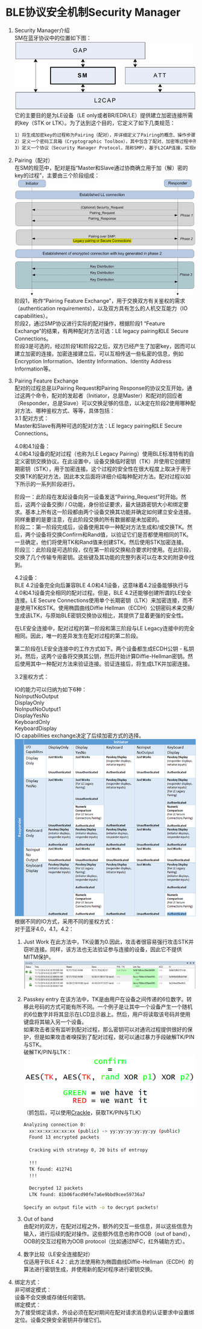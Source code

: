 ﻿# BLE协议安全机制Security Manager

1. Security Manager介绍</br>
SM在蓝牙协议中的位置如下图：</br>
![](30.gif)</br>
它的主要目的是为LE设备（LE only或者BR/EDR/LE）提供建立加密连接所需的key（STK or LTK）。为了达到这个目的，它定义了如下几类规范：</br>
    ```bash
    1）将生成加密key的过程称为Pairing（配对），并详细定义了Pairing的概念、操作步骤、实现细节等。
    2）定义一个密码工具箱（Cryptographic Toolbox），其中包含了配对、加密等过程中所需的各种加密算法。
    3）定义一个协议（Security Manager Protocol，简称SMP），基于L2CAP连接，实现master和slave之间的配对、密码传输等操作。
    ```
2. Pairing（配对）</br>
在SM的规范中，配对是指“Master和Slave通过协商确立用于加（解）密的key的过程”，主要由三个阶段组成：</br>
![](31.gif)</br>
阶段1，称作“Pairing Feature Exchange”，用于交换双方有关鉴权的需求（authentication requirements），以及双方具有怎么的人机交互能力（IO capabilities）。</br>
阶段2，通过SMP协议进行实际的配对操作，根据阶段1 “Feature Exchange”的结果，有两种配对方法可选：LE legacy pairing和LE Secure Connections。</br>
阶段3是可选的，经过阶段1和阶段2之后，双方已经产生了加密key，因而可以建立加密的连接。加密连接建立后，可以互相传送一些私密的信息，例如Encryption Information、Identity Information、Identity Address Information等。

3. Pairing Feature Exchange</br>
配对的过程总是以Pairing Request和Pairing Response的协议交互开始，通过这两个命令，配对的发起者（Initiator，总是Master）和配对的回应者（Responder，总是Slave）可以交换足够的信息，以决定在阶段2使用哪种配对方法、哪种鉴权方式、等等，具体包括：</br>
    3.1 配对方式：</br>
    Master和Slave有两种可选的配对方法：LE legacy pairing和LE Secure Connections。</br>
    
    4.0和4.1设备：</br>
    4.0和4.1设备的配对过程（也称为LE Legacy Pairing）使用BLE标准特有的自定义密钥交换协议。在此设置中，设备交换临时密钥（TK）并使用它创建短期密钥（STK），用于加密连接。这个过程的安全性在很大程度上取决于用于交换TK的配对方法，因此本文后面将详细介绍每种配对方法。配对过程以如下所示的一系列阶段进行。</br>

    阶段一：此阶段在发起设备向另一设备发送“Pairing_Request”时开始。然后，这两个设备交换I / O功能，身份验证要求，最大链路密钥大小和绑定要求。基本上所有这一阶段都由两个设备交换其功能并确定如何建立安全连接。同样重要的是要注意，在此阶段交换的所有数据都是未加密的。</br>
    阶段二：第一阶段完成后，设备使用其中一种配对方法生成和/或交换TK。然后，两个设备将交换Confirm和Rand值，以验证它们是否都使用相同的TK。一旦确定，他们将使用TK和Rand值来创建STK。然后使用STK加密连接。</br>
    阶段三：此阶段是可选阶段，仅在第一阶段交换粘合要求时使用。在此阶段，交换了几个传输专用密钥。这些键及其功能的完整列表可以在本文的附录中找到。</br>
    
    4.2设备：</br>
    BLE 4.2设备完全向后兼容BLE 4.0和4.1设备，这意味着4.2设备能够执行与4.0和4.1设备完全相同的配对过程。但是，BLE 4.2还能够创建所谓的LE安全连接。LE Secure Connections使用单个长期密钥（LTK）来加密连接，而不是使用TK和STK。使用椭圆曲线Diffie Hellman（ECDH）公钥密码术来交换/生成该LTK，与原始BLE密钥交换协议相比，其提供了显着更强的安全性。</br>
    
    在LE安全连接中，配对过程的第一阶段和第三阶段与LE Legacy连接中的完全相同。因此，唯一的差异发生在配对过程的第二阶段。</br>
    
    第二阶段在LE安全连接中的工作方式如下。两个设备都生成ECDH公钥 - 私钥对。然后，这两个设备将交换其公钥，然后开始计算Diffie-Hellman密钥。然后使用其中一种配对方法来验证连接。验证连接后，将生成LTK并加密连接。</br>
    
    3.2鉴权方式：</br>
    
    IO的能力可以归纳为如下6种：</br>
    NoInputNoOutput</br> 
    DisplayOnly</br>
    NoInputNoOutput1</br>
    DisplayYesNo</br>
    KeyboardOnly</br>
    KeyboardDisplay</br>
    IO capabilities exchange决定了后续加密方式的选择。</br>
    ![](32.png)</br>
    根据不同的IO方式，采用不同的鉴权方式：</br>
    对于蓝牙4.0，4.1，4.2：</br>
    1. Just Work
    在此方法中，TK设置为0.因此，攻击者很容易强行攻击STK并窃听连接。同样，该方法也无法验证参与连接的设备，因此它不提供MITM保护。
    ![](34.png)</br>
    
    2. Passkey entry
    在该方法中，TK是由用户在设备之间传递的6位数字。转移此号码的方式可能有所不同。一个例子是让其中一个设备产生一个随机的6位数字并将其显示在LCD显示器上。然后，用户将读取该号码并使用键盘将其输入另一个设备。</br>
    如果攻击者没有监听到配对过程，那么密钥可以对通讯过程提供很好的保护，但是如果攻击者嗅探到了配对过程，就可以通过暴力手段破解TK/PIN与STK。</br>
    破解TK/PIN与LTK：</br>
    ![](33.png)</br>
    （抓包后，可以使用[Crackle](https://github.com/mikeryan/crackle)，获取TK/PIN与TLK）
        ```bash
        Analyzing connection 0:
          xx:xx:xx:xx:xx:xx (public) -> yy:yy:yy:yy:yy:yy (public)
          Found 13 encrypted packets
        
          Cracking with strategy 0, 20 bits of entropy
        
          !!!
          TK found: 412741
          !!!
        
          Decrypted 12 packets
          LTK found: 81b06facd90fe7a6e9bbd9cee59736a7
        
        Specify an output file with -o to decrypt packets!
        ```
    
    3. Out of band</br>
    由配对的双方，在配对过程之外，额外的交互一些信息，并以这些信息为输入，进行后续的配对操作。这些额外信息也称作OOB（out of band），OOB的交互过程称为OOB protocol（比如通过NFC，红外辅助方式）。
    
    4. 数字比较（LE安全连接配对）</br>
    仅适用于BLE 4.2：此方法使用称为椭圆曲线Diffie-Hellman（ECDH）的算法进行密钥生成，并使用新的配对程序进行密钥交换。
    
4. 绑定方式：</br>
非可绑定模式：</br>
设备不会交换或存储任何密钥。</br>
绑定模式：</br>
为了接受绑定请求，外设必须在配对期间在配对请求消息的认证要求中设置绑定位。设备交换安全密钥并存储它们。</br>

    